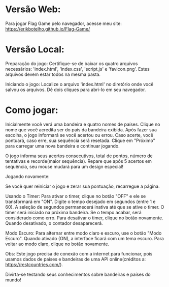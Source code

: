 # Versão Web: 

Para jogar Flag Game pelo navegador, acesse meu site: https://erikbotelho.github.io/Flag-Game/

 
# Versão Local:

Preparação do jogo: Certifique-se de baixar os quatro arquivos necessários: 'index.html', 'index.css', 'script.js' e 'favicon.png'. Estes arquivos devem estar todos na mesma pasta.

Iniciando o jogo: Localize o arquivo 'index.html' no diretório onde você salvou os arquivos. Dê dois cliques para abri-lo em seu navegador.


# Como jogar:

Inicialmente você verá uma bandeira e quatro nomes de países.
Clique no nome que você acredita ser do país da bandeira exibida.
Após fazer sua escolha, o jogo informará se você acertou ou errou.
Caso acerte, você pontuará, caso erre, sua sequência será resetada.
Clique em "Próximo" para carregar uma nova bandeira e continuar jogando.

O jogo informa seus acertos consecutivos, total de pontos, número de tentativas e recorde(maior sequência).
Repare que após 5 acertos em sequência, seu mouse mudará para um design especial!


Jogando novamente:

Se você quer reiniciar o jogo e zerar sua pontuação, recarregue a página.

Usando o Timer:
  Para ativar o timer, clique no botão "OFF" e ele se transformará em "ON".
  Digite o tempo desejado em segundos (entre 1 e 60).
  A seleção de segundos permanecerá inativa até que se ative o timer.
  O timer será iniciado na próxima bandeira.
  Se o tempo acabar, será considerado como erro.
  Para desativar o timer, clique no botão novamente.
  Quando desativado, o contador desaparecerá.

Modo Escuro:
  Para alternar entre modo claro e escuro, use o botão "Modo Escuro".
  Quando ativado (ON), a interface ficará com um tema escuro.
  Para voltar ao modo claro, clique no botão novamente.


Obs: Este jogo precisa de conexão com a internet para funcionar, pois usamos dados de países e bandeiras de uma API online(créditos a: https://restcountries.com/).

Divirta-se testando seus conhecimentos sobre bandeiras e países do mundo!
